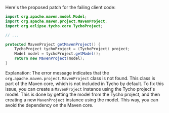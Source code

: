 Here's the proposed patch for the failing client code:
```java
import org.apache.maven.model.Model;
import org.apache.maven.project.MavenProject;
import org.eclipse.tycho.core.TychoProject;

// ...

protected MavenProject getMavenProject() {
    TychoProject tychoProject = (TychoProject) project;
    Model model = tychoProject.getModel();
    return new MavenProject(model);
}
```
Explanation:
The error message indicates that the `org.apache.maven.project.MavenProject` class is not found. This class is part of the Maven core, which is not included in Tycho by default. To fix this issue, you can create a `MavenProject` instance using the Tycho project's model. This is done by getting the model from the Tycho project, and then creating a new `MavenProject` instance using the model. This way, you can avoid the dependency on the Maven core.